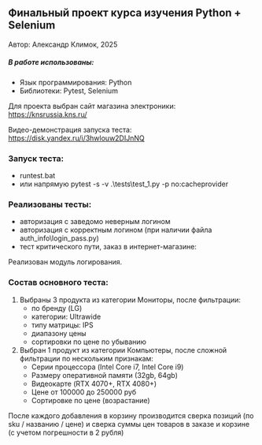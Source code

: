 ## Финальный проект курса изучения Python + Selenium
Автор: Александр Климок, 2025

##### В работе использованы:
- Язык программирования: Python
- Библиотеки: Pytest, Selenium

Для проекта выбран сайт магазина электроники: https://knsrussia.kns.ru/

Видео-демонстрация запуска теста: https://disk.yandex.ru/i/3hwlouw2DIJnNQ

### Запуск теста: 
- runtest.bat
- или напрямую pytest -s -v .\tests\test_1.py -p no:cacheprovider

### Реализованы тесты:
 - авторизация с заведомо неверным логином
 - авторизация с корректным логином (при наличии файла auth_info\login_pass.py)
 - тест критического пути, заказ в интернет-магазине:

Реализован модуль логирования.

### Состав основного теста: 
1) Выбраны 3 продукта из категории Мониторы, после фильтрации:
    - по бренду (LG)
    - категории: Ultrawide
    - типу матрицы: IPS
    - диапазону цены
    - сортировки по цене по убыванию
2) Выбран 1 продукт из категории Компьютеры, после сложной фильтрации по нескольким признакам:
    - Серии процессора (Intel Core i7, Intel Core i9)
    - Размеру оперативной памяти (32gb, 64gb)
    - Видеокарте (RTX 4070+, RTX 4080+)
    - Цене от 100000 до 250000 руб
    - Сортировке по цене (возрастание)

После каждого добавления в корзину производится сверка позиций (по sku / названию / цене) и сверка суммы цен товаров в заказе и корзине (с учетом погрешности в 2 рубля)
